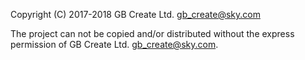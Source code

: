 Copyright (C) 2017-2018 GB Create Ltd. gb_create@sky.com

The  project can not be copied and/or distributed without the express
permission of GB Create Ltd. gb_create@sky.com.